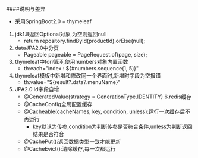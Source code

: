 ####说明与差异
* 采用SpringBoot2.0 + thymeleaf
1. jdk1.8返回Optional对象,为空则返回null
    * return repository.findById(productId).orElse(null);
2. dataJPA2.0中分页
    * Pageable pageable = PageRequest.of(page, size);
3. thymeleaf中fori循环,使用numbers对象内置函数
    * th:each="index : ${#numbers.sequence(1, 5)}"
4. thymeleaf模板中新增和修改同一个界面时,新增时字段为空报错 
    * th:value="${result?.data?.menuName}"
5. JPA2.0 id字段自增
    * @GeneratedValue(strategy = GenerationType.IDENTITY)
6.redis缓存
    * @CacheConfig全局配置缓存
    * @Cacheable(cacheNames, key, condition, unless):运行一次缓存后不再运行
        * key默认为传参,condition为判断传参是否符合条件,unless为判断返回结果是否符合
    * @CachePut():返回数据类型一致才能更新
    * @CacheEvict():清除缓存,每一次都运行